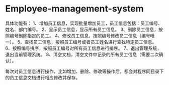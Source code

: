# Employee-management-system
具体功能有：
1、增加员工信息，实现批量增加员工，员工信息包括：员工编号、姓名、部门编号。
2、显示员工信息，显示所有员工信息。
3、删除员工信息，按照编号删除指定的员工。
4、修改员工信息，按照编号修改员工信息（编号唯一）。
5、查找员工信息，按照员工编号或者员工姓名进行查找特定员工信息。
6、按照编号排序，按照员工编号对所有员工信息进行排序。
7、退出管理系统，退出当前管理系统。
8、清空文档，清空文件中记录的所有员工信息（需要二次确认）。

每次对员工信息进行操作，比如增加、删除、修改等操作后，都会对程序同目录下的员工信息文档进行相应修改并保存。
